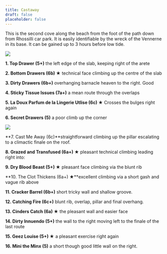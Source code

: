 ```yaml
---
title: Castaway
draft: false
placeholder: false
---
```



This is the second cove along the beach from the foot of the path down from Rhossilli car park. It is easily identifiable by the wreck of the Vennerne in its base. It can be gained up to 3 hours before low tide.

![](/img/south-wales/the-gower/Castaway-LH.jpg)

**1\. Top Drawer (5+)** the left edge of the slab, keeping right of the arete

**2\. Bottom Drawers (6b) ★** technical face climbing up the centre of the slab

**3\. Dirty Drawers (6b+)** overhanging barnacle heaven to the right. Good

**4\. Sticky Tissue Issues (7a+)** a mean route through the overlaps

**5\. La Doux Parfum de la Lingerie Utlise (6c) ★** Crosses the bulges right again

**6\. Secret Drawers (5)** a poor climb up the corner

![](/img/south-wales/the-gower/Castaway-RH.jpg)

**7\. Cast Me Away (6c)**straightforward climbing up the pillar escalating to a climactic finale on the roof.

**8\. Grazed and Transfused (6a+) ★** pleasant technical climbing leading right into:

**9\. Dry Blood Beast (5+) ★** pleasant face climbing via the blunt rib

**10\. The Clot Thickens (6a+) ★**excellent climbing via a short gash and vague rib above

**11\. Cracker Barrel (6b+)** short tricky wall and shallow groove.

**12\. Catching Fire (6c+)** blunt rib, overlap, pillar and final overhang.

**13\. Cinders Catch (6a) ★** the pleasant wall and easier face

**14\. Dirty Innuendo (5+)** the wall to the right moving left to the finale of the last route

**15\. Geez Louise (5+) ★** a pleasant exercise right again

**16\. Mini the Minx (5)** a short though good little wall on the right.